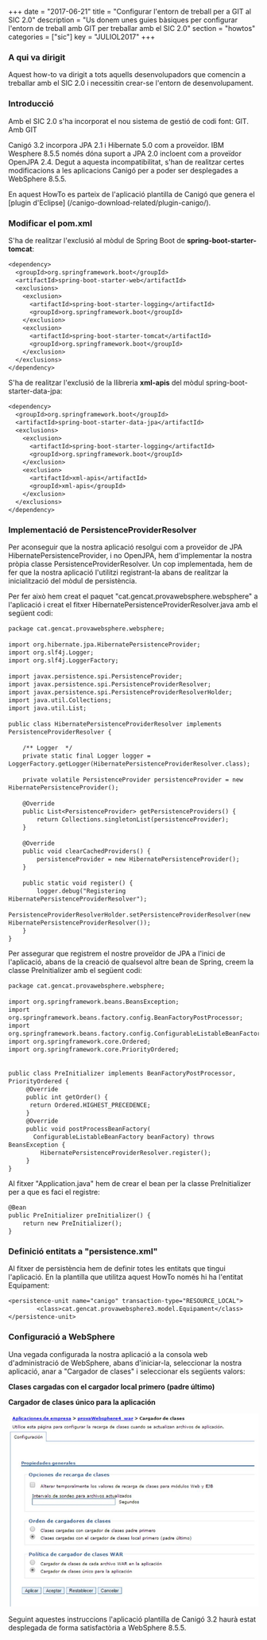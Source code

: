 +++
date        = "2017-06-21"
title       = "Configurar l'entorn de treball per a GIT al SIC 2.0"
description = "Us donem unes guies bàsiques per configurar l'entorn de treball amb GIT per treballar amb el SIC 2.0"
section     = "howtos"
categories  = ["sic"]
key         = "JULIOL2017"
+++

### A qui va dirigit

Aquest how-to va dirigit a tots aquells desenvolupadors que comencin a treballar amb el SIC 2.0 i necessitin crear-se l'entorn de desenvolupament.

### Introducció

Amb el SIC 2.0 s'ha incorporat el nou sistema de gestió de codi font: GIT. Amb GIT 

Canigó 3.2 incorpora JPA 2.1 i Hibernate 5.0 com a proveïdor. IBM Wesphere 8.5.5 només dóna suport a JPA 2.0 incloent com a proveïdor OpenJPA 2.4. Degut a aquesta incompatibilitat, s'han de realitzar certes modificacions a les aplicacions Canigó per a poder ser desplegades a WebSphere 8.5.5.

En aquest HowTo es parteix de l'aplicació plantilla de Canigó que genera el [plugin d'Eclipse] (/canigo-download-related/plugin-canigo/).

### Modificar el pom.xml

S'ha de realitzar l'exclusió al mòdul de Spring Boot de **spring-boot-starter-tomcat**:

	<dependency>
      <groupId>org.springframework.boot</groupId>
      <artifactId>spring-boot-starter-web</artifactId>
      <exclusions>
        <exclusion>
          <artifactId>spring-boot-starter-logging</artifactId>
          <groupId>org.springframework.boot</groupId>
        </exclusion>
        <exclusion>
          <artifactId>spring-boot-starter-tomcat</artifactId>
          <groupId>org.springframework.boot</groupId>
        </exclusion>
      </exclusions>
    </dependency>

S'ha de realitzar l'exclusió de la llibreria **xml-apis** del mòdul spring-boot-starter-data-jpa:

    <dependency>
      <groupId>org.springframework.boot</groupId>
      <artifactId>spring-boot-starter-data-jpa</artifactId>
      <exclusions>
        <exclusion>
          <artifactId>spring-boot-starter-logging</artifactId>
          <groupId>org.springframework.boot</groupId>
        </exclusion>
        <exclusion>
          <artifactId>xml-apis</artifactId>
          <groupId>xml-apis</groupId>
        </exclusion>
      </exclusions>
    </dependency>

### Implementació de PersistenceProviderResolver

Per aconseguir que la nostra aplicació resolgui com a proveïdor de JPA HibernatePersistenceProvider, i no OpenJPA, hem d'implementar la nostra pròpia classe PersistenceProviderResolver. Un cop implementada, hem de fer que la nostra aplicació l'utilitzi registrant-la abans de realitzar la inicialització del mòdul de persistència.

Per fer això hem creat el paquet "cat.gencat.provawebsphere.websphere" a l'aplicació i creat el fitxer HibernatePersistenceProviderResolver.java amb el següent codi:

	package cat.gencat.provawebsphere.websphere;

	import org.hibernate.jpa.HibernatePersistenceProvider;
	import org.slf4j.Logger;
	import org.slf4j.LoggerFactory;

	import javax.persistence.spi.PersistenceProvider;
	import javax.persistence.spi.PersistenceProviderResolver;
	import javax.persistence.spi.PersistenceProviderResolverHolder;
	import java.util.Collections;
	import java.util.List;

	public class HibernatePersistenceProviderResolver implements PersistenceProviderResolver {
		
		/** Logger  */  
		private static final Logger logger = LoggerFactory.getLogger(HibernatePersistenceProviderResolver.class);
		
		private volatile PersistenceProvider persistenceProvider = new HibernatePersistenceProvider();

		@Override
		public List<PersistenceProvider> getPersistenceProviders() {
			return Collections.singletonList(persistenceProvider);
		}

		@Override
		public void clearCachedProviders() {
			persistenceProvider = new HibernatePersistenceProvider();
		}

		public static void register() {
			logger.debug("Registering HibernatePersistenceProviderResolver");
			PersistenceProviderResolverHolder.setPersistenceProviderResolver(new HibernatePersistenceProviderResolver());
		}
	}
	
Per assegurar que registrem el nostre proveïdor de JPA a l'inici de l'aplicació, abans de la creació de qualsevol altre bean de Spring, creem la classe PreInitializer amb el següent codi:

	package cat.gencat.provawebsphere.websphere;

	import org.springframework.beans.BeansException;
	import org.springframework.beans.factory.config.BeanFactoryPostProcessor;
	import org.springframework.beans.factory.config.ConfigurableListableBeanFactory;
	import org.springframework.core.Ordered;
	import org.springframework.core.PriorityOrdered;

	 
	public class PreInitializer implements BeanFactoryPostProcessor, PriorityOrdered {  
		 @Override  
		 public int getOrder() {  
		  return Ordered.HIGHEST_PRECEDENCE;  
		 }  
		 @Override  
		 public void postProcessBeanFactory(  
		   ConfigurableListableBeanFactory beanFactory) throws BeansException {  
			 HibernatePersistenceProviderResolver.register();
		 }  
	} 

Al fitxer "Application.java" hem de crear el bean per la classe PreInitializer per a que es faci el registre:

	@Bean
    public PreInitializer preInitializer() {
		return new PreInitializer();
    }

### Definició entitats a "persistence.xml"

Al fitxer de persistència hem de definir totes les entitats que tingui l'aplicació. En la plantilla que utilitza aquest HowTo només hi ha l'entitat Equipament:

<persistence xmlns="http://java.sun.com/xml/ns/persistence"	xmlns:xsi="http://www.w3.org/2001/XMLSchema-instance"
	xsi:schemaLocation="http://xmlns.jcp.org/xml/ns/persistence http://xmlns.jcp.org/xml/ns/persistence/persistence_2_1.xsd"
	version="1.0">

	<persistence-unit name="canigo" transaction-type="RESOURCE_LOCAL">
			<class>cat.gencat.provawebsphere3.model.Equipament</class>  
	</persistence-unit>

</persistence>

### Configuració a WebSphere

Una vegada configurada la nostra aplicació a la consola web d'administració de WebSphere, abans d'iniciar-la, seleccionar la nostra aplicació, anar a "Cargador de clases" i seleccionar els següents valors:

**Clases cargadas con el cargador local primero (padre último)**

**Cargador de clases único para la aplicación**

![](/related/canigo/howto/imatges/20170501.jpg)

Seguint aquestes instruccions l'aplicació plantilla de Canigó 3.2 haurà estat desplegada de forma satisfactòria a WebSphere 8.5.5.
